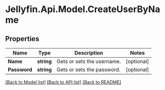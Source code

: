 
# Jellyfin.Api.Model.CreateUserByName

## Properties

Name | Type | Description | Notes
------------ | ------------- | ------------- | -------------
**Name** | **string** | Gets or sets the username. | [optional] 
**Password** | **string** | Gets or sets the password. | [optional] 

[[Back to Model list]](../README.md#documentation-for-models)
[[Back to API list]](../README.md#documentation-for-api-endpoints)
[[Back to README]](../README.md)

